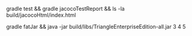 gradle test && gradle jacocoTestReport && ls -la build/jacocoHtml/index.html

gradle fatJar && java -jar build/libs/TriangleEnterpriseEdition-all.jar 3 4 5